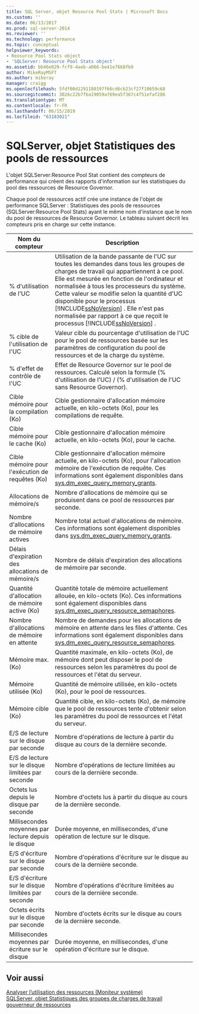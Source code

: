```yaml
---
title: SQL Server, objet Resource Pool Stats | Microsoft Docs
ms.custom: ''
ms.date: 06/13/2017
ms.prod: sql-server-2014
ms.reviewer: ''
ms.technology: performance
ms.topic: conceptual
helpviewer_keywords:
- Reosurce Pool Stats object
- 'SQLServer: Resource Pool Stats object'
ms.assetid: bb46e029-fcf9-4aeb-a066-be41e7668fb9
author: MikeRayMSFT
ms.author: mikeray
manager: craigg
ms.openlocfilehash: 5fdf00d1291180197f66cd6cb23cf27f10659c68
ms.sourcegitcommit: 3026c22b7fba19059a769ea5f367c4f51efaf286
ms.translationtype: MT
ms.contentlocale: fr-FR
ms.lasthandoff: 06/15/2019
ms.locfileid: "63183021"
---
```

# <a name="sql-server-resource-pool-stats-object"></a>SQLServer, objet Statistiques des pools de ressources
  L'objet SQLServer:Resource Pool Stat contient des compteurs de performance qui créent des rapports d'information sur les statistiques du pool des ressources de Resource Governor.  
  
 Chaque pool de ressources actif crée une instance de l'objet de performance SQLServer : Statistiques des pools de ressources (SQLServer:Resource Pool Stats) ayant le même nom d'instance que le nom du pool de ressources de Resource Governor. Le tableau suivant décrit les compteurs pris en charge sur cette instance.  
  
|Nom du compteur|Description|  
|------------------|-----------------|  
|% d'utilisation de l'UC|Utilisation de la bande passante de l'UC sur toutes les demandes dans tous les groupes de charges de travail qui appartiennent à ce pool. Elle est mesurée en fonction de l'ordinateur et normalisée à tous les processeurs du système. Cette valeur se modifie selon la quantité d'UC disponible pour le processus [!INCLUDE[ssNoVersion](../../includes/ssnoversion-md.md)] . Elle n'est pas normalisée par rapport à ce que reçoit le processus [!INCLUDE[ssNoVersion](../../includes/ssnoversion-md.md)] .|  
|% cible de l'utilisation de l'UC|Valeur cible du pourcentage d'utilisation de l'UC pour le pool de ressources basée sur les paramètres de configuration du pool de ressources et de la charge du système.|  
|% d'effet de contrôle de l'UC|Effet de Resource Governor sur le pool de ressources. Calculé selon la formule (% d'utilisation de l'UC) / (% d'utilisation de l'UC sans Resource Governor).|  
|Cible mémoire pour la compilation (Ko)|Cible gestionnaire d'allocation mémoire actuelle, en kilo-octets (Ko), pour les compilations de requête.|  
|Cible mémoire pour le cache (Ko)|Cible gestionnaire d'allocation mémoire actuelle, en kilo-octets (Ko), pour le cache.|  
|Cible mémoire pour l'exécution de requêtes (Ko)|Cible gestionnaire d'allocation mémoire actuelle, en kilo-octets (Ko), pour l'allocation mémoire de l'exécution de requête. Ces informations sont également disponibles dans [sys.dm_exec_query_memory_grants](/sql/relational-databases/system-dynamic-management-views/sys-dm-exec-query-memory-grants-transact-sql).|  
|Allocations de mémoire/s|Nombre d'allocations de mémoire qui se produisent dans ce pool de ressources par seconde.|  
|Nombre d'allocations de mémoire actives|Nombre total actuel d'allocations de mémoire. Ces informations sont également disponibles dans [sys.dm_exec_query_memory_grants](/sql/relational-databases/system-dynamic-management-views/sys-dm-exec-query-memory-grants-transact-sql).|  
|Délais d'expiration des allocations de mémoire/s|Nombre de délais d'expiration des allocations de mémoire par seconde.|  
|Quantité d'allocation de mémoire active (Ko)|Quantité totale de mémoire actuellement allouée, en kilo-octets (Ko). Ces informations sont également disponibles dans [sys.dm_exec_query_resource_semaphores](/sql/relational-databases/system-dynamic-management-views/sys-dm-exec-query-resource-semaphores-transact-sql).|  
|Nombre d'allocations de mémoire en attente|Nombre de demandes pour les allocations de mémoire en attente dans les files d'attente. Ces informations sont également disponibles dans [sys.dm_exec_query_resource_semaphores](/sql/relational-databases/system-dynamic-management-views/sys-dm-exec-query-resource-semaphores-transact-sql).|  
|Mémoire max. (Ko)|Quantité maximale, en kilo-octets (Ko), de mémoire dont peut disposer le pool de ressources selon les paramètres du pool de ressources et l'état du serveur.|  
|Mémoire utilisée (Ko)|Quantité de mémoire utilisée, en kilo-octets (Ko), pour le pool de ressources.|  
|Mémoire cible (Ko)|Quantité cible, en kilo-octets (Ko), de mémoire que le pool de ressources tente d'obtenir selon les paramètres du pool de ressources et l'état du serveur.|  
|E/S de lecture sur le disque par seconde|Nombre d'opérations de lecture à partir du disque au cours de la dernière seconde.|  
|E/S de lecture sur le disque limitées par seconde|Nombre d'opérations de lecture limitées au cours de la dernière seconde.|  
|Octets lus depuis le disque par seconde|Nombre d'octets lus à partir du disque au cours de la dernière seconde.|  
|Millisecondes moyennes par lecture depuis le disque|Durée moyenne, en millisecondes, d'une opération de lecture sur le disque.|  
|E/S d'écriture sur le disque par seconde|Nombre d'opérations d'écriture sur le disque au cours de la dernière seconde.|  
|E/S d'écriture sur le disque limitées par seconde|Nombre d'opérations d'écriture limitées au cours de la dernière seconde.|  
|Octets écrits sur le disque par seconde|Nombre d'octets écrits sur le disque au cours de la dernière seconde.|  
|Millisecondes moyennes par écriture sur le disque|Durée moyenne, en millisecondes, d'une opération d'écriture sur le disque.|  
  
## <a name="see-also"></a>Voir aussi  
 [Analyser l’utilisation des ressources &#40;Moniteur système&#41;](monitor-resource-usage-system-monitor.md)   
 [SQLServer, objet Statistiques des groupes de charges de travail](sql-server-workload-group-stats-object.md)   
 [gouverneur de ressources](../resource-governor/resource-governor.md)  
  
  

